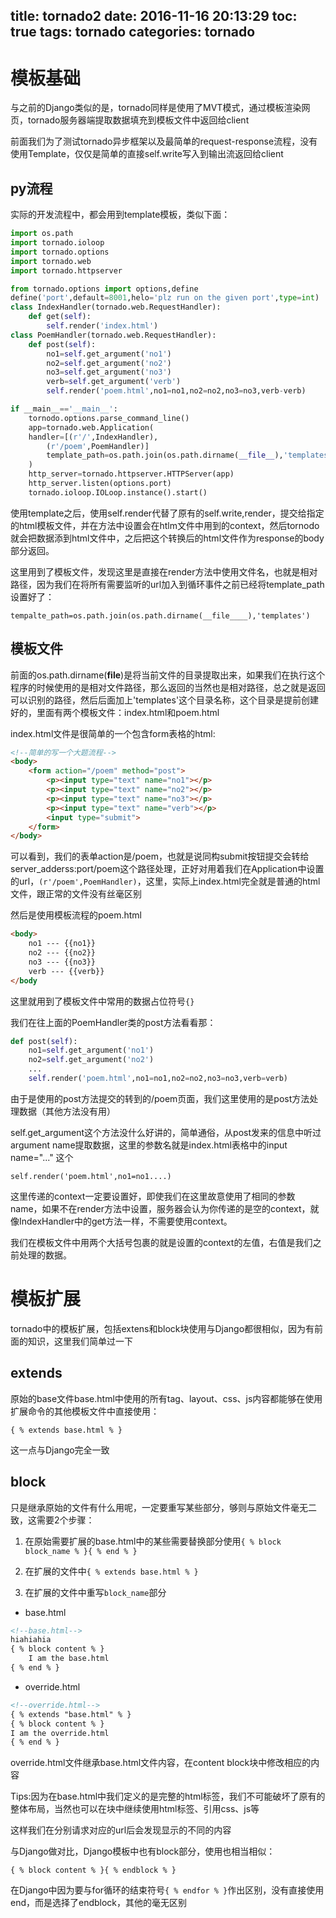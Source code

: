 title: tornado2
date: 2016-11-16 20:13:29
toc: true
tags: tornado
categories: tornado
---
# 模板基础 #
与之前的Django类似的是，tornado同样是使用了MVT模式，通过模板渲染网页，tornado服务器端提取数据填充到模板文件中返回给client

前面我们为了测试tornado异步框架以及最简单的request-response流程，没有使用Template，仅仅是简单的直接self.write写入到输出流返回给client

## py流程 ##
实际的开发流程中，都会用到template模板，类似下面：
<!--more-->
```python
import os.path
import tornado.ioloop
import tornado.options
import tornado.web
import tornado.httpserver

from tornado.options import options,define
define('port',default=8001,helo='plz run on the given port',type=int)
class IndexHandler(tornado.web.RequestHandler):
    def get(self):
        self.render('index.html')
class PoemHandler(tornado.web.RequestHandler):
    def post(self):
        no1=self.get_argument('no1')
        no2=self.get_argument('no2')
        no3=self.get_argument('no3')
        verb=self.get_argument('verb')
        self.render('poem.html',no1=no1,no2=no2,no3=no3,verb-verb)

if __main__=='__main__':
    tornodo.options.parse_command_line()
    app=tornado.web.Application(
    handler=[(r'/',IndexHandler),
        (r'/poem',PoemHandler)]
        template_path=os.path.join(os.path.dirname(__file__),'templates')
    )
    http_server=tornado.httpserver.HTTPServer(app)
    http_server.listen(options.port)
    tornado.ioloop.IOLoop.instance().start()
```

使用template之后，使用self.render代替了原有的self.write,render，提交给指定的html模板文件，并在方法中设置会在htlm文件中用到的context，然后tornodo就会把数据添到html文件中，之后把这个转换后的html文件作为response的body部分返回。

这里用到了模板文件，发现这里是直接在render方法中使用文件名，也就是相对路径，因为我们在将所有需要监听的url加入到循环事件之前已经将template_path设置好了：

`tempalte_path=os.path.join(os.path.dirname(__file____),'templates')`


## 模板文件 ##

前面的os.path.dirname(__file__)是将当前文件的目录提取出来，如果我们在执行这个程序的时候使用的是相对文件路径，那么返回的当然也是相对路径，总之就是返回可以识别的路径，然后后面加上'templates'这个目录名称，这个目录是提前创建好的，里面有两个模板文件：index.html和poem.html

index.html文件是很简单的一个包含form表格的html:

```html
<!--简单的写一个大题流程-->
<body>
    <form action="/poem" method="post">
        <p><input type="text" name="no1"></p>
        <p><input type="text" name="no2"></p>
        <p><input type="text" name="no3"></p>
        <p><input type="text" name="verb"></p>
        <input type="submit">
    </form>
</body>
```
可以看到，我们的表单action是/poem，也就是说同构submit按钮提交会转给server_adderss:port/poem这个路径处理，正好对用着我们在Application中设置的url，`(r'/poem',PoemHandler)`，这里，实际上index.html完全就是普通的html文件，跟正常的文件没有丝毫区别


然后是使用模板流程的poem.html
```html
<body>
    no1 --- {{no1}}
    no2 --- {{no2}}
    no3 --- {{no3}}
    verb --- {{verb}}
</body
```
这里就用到了模板文件中常用的数据占位符号`{}`


我们在往上面的PoemHandler类的post方法看看那：

```python
def post(self):
    no1=self.get_argument('no1')
    no2=self.get_argument('no2')
    ...
    self.render('poem.html',no1=no1,no2=no2,no3=no3,verb=verb)
```
由于是使用的post方法提交的转到的/poem页面，我们这里使用的是post方法处理数据（其他方法没有用）

self.get_argument这个方法没什么好讲的，简单通俗，从post发来的信息中听过argument name提取数据，这里的参数名就是index.html表格中的input name="..." 这个

`self.render('poem.html',no1=no1....)`

这里传递的context一定要设置好，即使我们在这里故意使用了相同的参数name，如果不在render方法中设置，服务器会认为你传递的是空的context，就像IndexHandler中的get方法一样，不需要使用context。

我们在模板文件中用两个大括号包裹的就是设置的context的左值，右值是我们之前处理的数据。


# 模板扩展 #

tornado中的模板扩展，包括extens和block块使用与Django都很相似，因为有前面的知识，这里我们简单过一下

## extends ##

原始的base文件base.html中使用的所有tag、layout、css、js内容都能够在使用扩展命令的其他模板文件中直接使用：

`{ % extends base.html % }`

这一点与Django完全一致

## block ##

只是继承原始的文件有什么用呢，一定要重写某些部分，够则与原始文件毫无二致，这需要2个步骤：

1. 在原始需要扩展的base.html中的某些需要替换部分使用`{ % block block_name % }{ % end % }`

2. 在扩展的文件中`{ % extends base.html % }`

3. 在扩展的文件中重写`block_name`部分

- base.html

```html
<!--base.html-->
hiahiahia
{ % block content % }
    I am the base.html
{ % end % }
```
- override.html

```html
<!--override.html-->
{ % extends "base.html" % }
{ % block content % }
I am the override.html
{ % end % }
```
override.html文件继承base.html文件内容，在content block块中修改相应的内容

Tips:因为在base.html中我们定义的是完整的html标签，我们不可能破坏了原有的整体布局，当然也可以在块中继续使用html标签、引用css、js等

这样我们在分别请求对应的url后会发现显示的不同的内容

与Django做对比，Django模板中也有block部分，使用也相当相似：

`{ % block content % }{ % endblock % }`

在Django中因为要与for循环的结束符号`{ % endfor % }`作出区别，没有直接使用end，而是选择了endblock，其他的毫无区别
